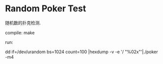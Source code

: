 # Random Poker Test

随机数的扑克检测.

compile:
make

run:

dd if=/dev/urandom bs=1024 count=100 |hexdump -v -e '/ "%02x"'|./poker -m4 
